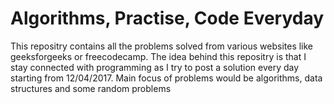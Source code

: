 # Algorithms, Practise, Code Everyday 
This repositry contains all the problems solved from various websites like geeksforgeeks or freecodecamp.
The idea behind this repositry is that I stay connected with programming as I try to post a solution every day starting from 12/04/2017.
Main focus of problems would be algorithms, data structures and some random problems
